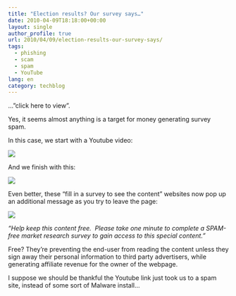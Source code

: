```yaml
---
title: "Election results? Our survey says…"
date: 2010-04-09T18:18:00+00:00
layout: single
author_profile: true
url: 2010/04/09/election-results-our-survey-says/
tags:
  - phishing
  - scam
  - spam
  - YouTube
lang: en
category: techblog
---
```

…”click here to view”.

Yes, it seems almost anything is a target for money generating survey spam.

In this case, we start with a Youtube video:

[![](http://3.bp.blogspot.com/_vaUVXcmC3OI/S79n81uwfEI/AAAAAAAAB20/eIrlzAVNCg4/s400/elecspam1.jpg)](http://3.bp.blogspot.com/_vaUVXcmC3OI/S79n81uwfEI/AAAAAAAAB20/eIrlzAVNCg4/s1600/elecspam1.jpg)

And we finish with this:

[![](http://1.bp.blogspot.com/_vaUVXcmC3OI/S79n_fzY6dI/AAAAAAAAB24/xiEsc-HsKpY/s400/elecspam2.jpg)](http://1.bp.blogspot.com/_vaUVXcmC3OI/S79n_fzY6dI/AAAAAAAAB24/xiEsc-HsKpY/s1600/elecspam2.jpg)

Even better, these “fill in a survey to see the content” websites now pop up an additional message as you try to leave the page:

[![](http://3.bp.blogspot.com/_vaUVXcmC3OI/S79oAe43lQI/AAAAAAAAB28/jTJFRmymVME/s400/elecspam3.jpg)](http://3.bp.blogspot.com/_vaUVXcmC3OI/S79oAe43lQI/AAAAAAAAB28/jTJFRmymVME/s1600/elecspam3.jpg)

_“Help keep this content free.  Please take one minute to complete a SPAM-free market research survey to gain access to this special content.”_

Free? They’re preventing the end-user from reading the content unless they sign away their personal information to third party advertisers, while generating affiliate revenue for the owner of the webpage.

I suppose we should be thankful the Youtube link just took us to a spam site, instead of some sort of Malware install…
